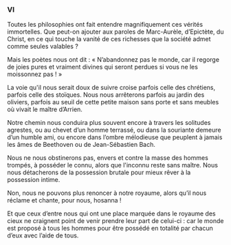 ### VI

Toutes les philosophies ont fait entendre magnifiquement ces vérités immortelles. Que peut-on ajouter aux paroles de Marc-Aurèle, d’Epictète, du Christ, en ce qui touche la vanité de ces richesses que la société admet comme seules valables ?

Mais les poètes nous ont dit : « N’abandonnez pas le monde, car il regorge de joies pures et vraiment divines qui seront perdues si vous ne les moissonnez pas ! »

La voie qu'il nous serait doux de suivre croise parfois celle des chrétiens, parfois celle des stoïques. Nous nous arrêterons parfois au jardin des oliviers, parfois au seuil de cette petite maison sans porte et sans meubles où vivait le maître d’Arrien.

Notre chemin nous conduira plus souvent encore à travers les solitudes agrestes, ou au chevet d’un homme terrassé, ou dans la souriante demeure d’un humble ami, ou encore dans l’ombre mélodieuse que peuplent à jamais les âmes de Beethoven ou de Jean-Sébastien Bach.

Nous ne nous obstinerons pas, envers et contre la masse des hommes trompés, à posséder le connu, alors que l'inconnu reste sans maître. Nous nous détacherons de la possession brutale pour mieux rêver à la possession intime.

Non, nous ne pouvons plus renoncer à notre royaume, alors qu’il nous réclame et chante, pour nous, hosanna !

Et que ceux d’entre nous qui ont une place marquée dans le royaume des cieux ne craignent point de venir prendre leur part de celui-ci : car le monde est proposé à tous les hommes pour être possédé en totalité par chacun d’eux avec l’aide de tous.
